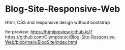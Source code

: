 # Blog-Site-Responsive-Web
 Html, CSS and responsive design without bootstrap

for preview:
https://htmlpreview.github.io/?https://github.com/Olymposrec/Blog-Site-Responsive-Web/blob/main/BlogSite/index.html

